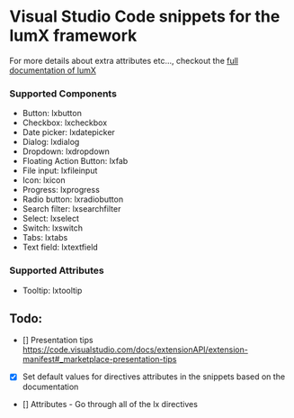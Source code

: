 # Visual Studio Code snippets for the lumX framework

For more details about extra attributes etc..., checkout the [full documentation of lumX](http://ui.lumapps.com/)

### Supported Components

- Button: lxbutton
- Checkbox: lxcheckbox
- Date picker: lxdatepicker
- Dialog: lxdialog
- Dropdown: lxdropdown
- Floating Action Button: lxfab
- File input: lxfileinput
- Icon: lxicon
- Progress: lxprogress
- Radio button: lxradiobutton
- Search filter: lxsearchfilter
- Select: lxselect
- Switch: lxswitch
- Tabs: lxtabs
- Text field: lxtextfield

### Supported Attributes

- Tooltip: lxtooltip


## Todo:

- [] Presentation tips https://code.visualstudio.com/docs/extensionAPI/extension-manifest#_marketplace-presentation-tips
- [x] Set default values for directives attributes in the snippets based on the documentation
- [] Attributes - Go through all of the lx directives
